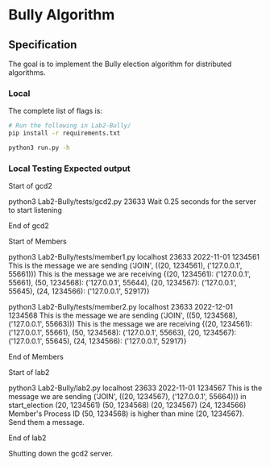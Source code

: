 # Bully Algorithm


## Specification

The goal is to implement the Bully election algorithm for distributed algorithms.

### Local

The complete list of flags is:

```bash
# Run the following in Lab2-Bully/
pip install -r requirements.txt
```

```bash
python3 run.py -h
```

### Local Testing Expected output

Start of gcd2

python3 Lab2-Bully/tests/gcd2.py 23633
Wait 0.25 seconds for the server to start listening

End of gcd2

Start of Members

python3 Lab2-Bully/tests/member1.py localhost 23633 2022-11-01 1234561
This is the message we are sending ('JOIN', ((20, 1234561), ('127.0.0.1', 55661)))
This is the message we are receiving {(20, 1234561): ('127.0.0.1', 55661), (50, 1234568): ('127.0.0.1', 55644), (20, 1234567): ('127.0.0.1', 55645), (24, 1234566): ('127.0.0.1', 52917)}

python3 Lab2-Bully/tests/member2.py localhost 23633 2022-12-01 1234568
This is the message we are sending ('JOIN', ((50, 1234568), ('127.0.0.1', 55663)))
This is the message we are receiving {(20, 1234561): ('127.0.0.1', 55661), (50, 1234568): ('127.0.0.1', 55663), (20, 1234567): ('127.0.0.1', 55645), (24, 1234566): ('127.0.0.1', 52917)}


End of Members

Start of lab2

python3 Lab2-Bully/lab2.py localhost 23633 2022-11-01 1234567
This is the message we are sending ('JOIN', ((20, 1234567), ('127.0.0.1', 55664)))
in start_election
(20, 1234561)
(50, 1234568)
(20, 1234567)
(24, 1234566)
Member's Process ID (50, 1234568) is higher than mine (20, 1234567). Send them a message.

End of lab2

Shutting down the gcd2 server.
